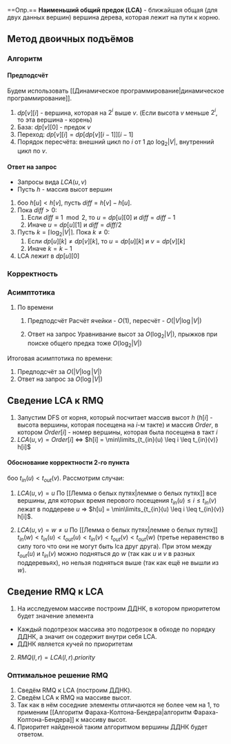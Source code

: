 ==Опр.== **Наименьший общий предок (LCA)** - ближайшая общая (для двух данных вершин) вершина дерева, которая лежит на пути к корню.

## Метод двоичных подъёмов
### Алгоритм
#### Предподсчёт

Будем использовать [[Динамическое программирование|динамическое программирование]].

1) $dp[v][i]$ - вершина, которая на $2^i$ выше $v$. (Если высота $v$ меньше $2^i$, то эта вершина - корень)
2) База: $dp[v][0]$ - предок $v$
3) Переход: $dp[v][i] = dp[dp[v][i-1]][i-1]$
4) Порядок пересчёта: внешний цикл по $i$ от 1 до $\log_2 |V|$, внутренний цикл по $v$.

#### Ответ на запрос

- Запросы вида $LCA(u, v)$
- Пусть $h$ - массив высот вершин

1) боо $h[u] < h[v]$, пусть $diff = h[v] - h[u]$.
2) Пока $diff > 0$:
	1) Если $diff \equiv 1 \mod 2$, то $u = dp[u][0]$ и $diff = diff - 1$
	2) Иначе $u = dp[u][1]$ и $diff = diff / 2$
3) Пусть $k = \lceil\log_2 |V| \rceil$. Пока $k \neq 0$:
	1) Если $dp[u][k] \neq dp[v][k]$, то $u = dp[u][k]$ и $v = dp[v][k]$
	2) Иначе $k = k - 1$
4) LCA лежит в $dp[u][0]$

### Корректность

### Асимптотика

1) По времени

	1) Предподсчёт
		Расчёт ячейки - $O(1)$, пересчёт - $O(|V|\log |V|)$

	2) Ответ на запрос
		Уравнивание высот за $O(\log_2 |V|)$, прыжков при поиске общего предка тоже $O(\log_2 |V|)$

Итоговая асимптотика по времени: 
1) Предподсчёт за $O(|V|\log |V|)$
2) Ответ на запрос за $O(\log |V|)$

## Сведение LCA к RMQ

1) Запустим DFS от корня, который посчитает массив высот $h$ ($h[i]$ - высота вершины, которая посещена на $i$-м такте) и массив $Order$, в котором $Order[i]$ - номер вершины, которая была посещена в такт $i$
2) $LCA(u, v) = Order[i]$ $\Leftrightarrow$ $h[i] = \min\limits_{t_{in}(u) \leq i \leq t_{in}(v)} h[i]$

#### Обоснование корректности 2-го пункта

боо $t_{in}(u) < t_{out}(v)$. Рассмотрим случаи:

1) $LCA(u, v) = u$
	По [[Лемма о белых путях|лемме о белых путях]] все вершины, для которых время перового посещения $t_{in}(u) \leq i \leq t_{in}(v)$ лежат в поддереве $u$ $\Rightarrow$ $h[u] = \min\limits_{t_{in}(u) \leq i \leq t_{in}(v)} h[i]$.

2) $LCA(u, v) = w \neq u$
	По [[Лемма о белых путях|лемме о белых путях]] $t_{in}(w) < t_{in}(u) < t_{out}(u) < t_{in}(v) < t_{out}(v) < t_{out}(w)$ (третье неравенство в силу того что они не могут быть lca друг друга). При этом между $t_{out}(u)$ и $t_{in}(v)$ можно подняться до $w$ (так как $u$ и $v$ в разных поддеревьях), но нельзя подняться выше (так как ещё не вышли из $w$).

## Сведение RMQ к LCA

1) На исследуемом массиве построим ДДНК, в котором приоритетом будет значение элемента

- Каждый подотрезок массива это подотрезок в обходе по порядку ДДНК, а значит он содержит внутри себя LCA.
- ДДНК является кучей по приоритетам

2) $RMQ(l, r) = LCA(l, r).priority$

### Оптимальное решение RMQ

1) Сведём RMQ к LCA (построим ДДНК).
2) Сведём LCA к RMQ на массиве высот.
3) Так как в нём соседние элементы отличаются не более чем на 1, то применим [[Алгоритм Фараха-Колтона-Бендера|алгоритм Фараха-Колтона-Бендера]] к массиву высот.
4) Приоритет найденной таким алгоритмом вершины ДДНК будет ответом.
